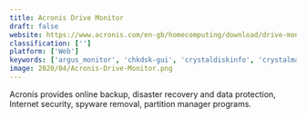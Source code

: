 ```yaml
---
title: Acronis Drive Monitor
draft: false 
website: https://www.acronis.com/en-gb/homecomputing/download/drive-monitor/
classification: ['']
platform: ['Web']
keywords: ['argus_monitor', 'chkdsk-gui', 'crystaldiskinfo', 'crystalmark', 'dhe_driveinfo', 'diskovery', 'drivedx', 'gsmartcontrol', 'hd_tune', 'hdat2', 'hdd_health', 'hddscan', 'hard_disk_sentinel', 'hard_drive_inspector', 'mhdd', 'microsoft_scandisk', 'passmark_diskcheckup', 'seatools', 'stablebit_scanner', 'chkdsk']
image: 2020/04/Acronis-Drive-Monitor.png
---
```

Acronis provides online backup, disaster recovery and data protection, Internet security, spyware removal, partition manager programs.